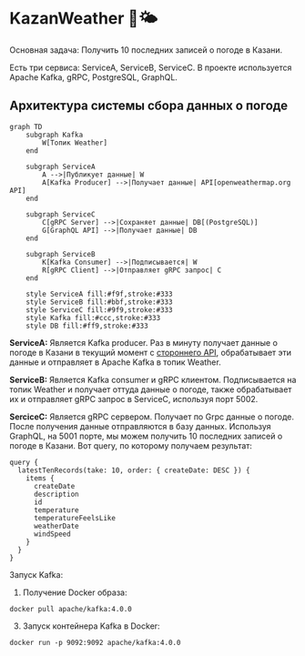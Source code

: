 # KazanWeather &#127752;&#127780;

Основная задача:  Получить 10 последних записей о погоде в Казани.

Есть три сервиса: ServiceA, ServiceB, ServiceC. В проекте используется Apache Kafka, gRPC, PostgreSQL, GraphQL.

## Архитектура системы сбора данных о погоде 
```mermaid
graph TD
    subgraph Kafka
        W[Топик Weather]
    end

    subgraph ServiceA
        A -->|Публикует данные| W
        A[Kafka Producer] -->|Получает данные| API[openweathermap.org API]
    end

    subgraph ServiceC
        C[gRPC Server] -->|Сохраняет данные| DB[(PostgreSQL)]
        G[GraphQL API] -->|Получает данные| DB
    end

    subgraph ServiceB
        K[Kafka Consumer] -->|Подписывается| W
        R[gRPC Client] -->|Отправляет gRPC запрос| C
    end

    style ServiceA fill:#f9f,stroke:#333
    style ServiceB fill:#bbf,stroke:#333
    style ServiceC fill:#9f9,stroke:#333
    style Kafka fill:#ccc,stroke:#333
    style DB fill:#ff9,stroke:#333
```


**ServiceA:** Является Kafka producer. Раз в минуту получает данные о погоде в Казани в текущий момент с [стороннего API](https://openweathermap.org/), обрабатывает эти данные и отправляет в Apache Kafka в топик Weather.

**ServiceB:** Является Kafka consumer и gRPC клиентом. Подписывается на топик Weather и получает оттуда данные о погоде, также обрабатывает их и отправляет gRPC запрос в ServiceC, используя порт 5002.

**SerciceC:** Является gRPC сервером. Получает по Grpc данные о погоде. После получения данные отправляются в базу данных. Используя GraphQL, на 5001 порте, мы можем получить 10 последних записей о погоде в Казани.
Вот query, по которому получаем результат:
```
query {
  latestTenRecords(take: 10, order: { createDate: DESC }) {
    items {
      createDate
      description
      id
      temperature
      temperatureFeelsLike
      weatherDate
      windSpeed
    }
  }
}
```

Запуск Kafka:
1) Получение Docker образа:
```
docker pull apache/kafka:4.0.0
```
3) Запуск контейнера Kafka в Docker:
```
docker run -p 9092:9092 apache/kafka:4.0.0
```
